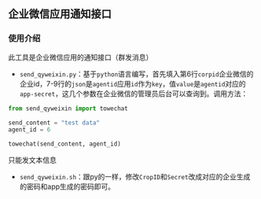 ## 企业微信应用通知接口

### 使用介绍

此工具是企业微信应用的通知接口（群发消息）

- `send_qyweixin.py`：基于`python`语言编写，首先填入第6行`corpid`企业微信的企业id，7-9行的`json`是`agentid`应用`id`作为`key`，值`value`是`agentid`对应的`app-secret`，这几个参数在企业微信的管理员后台可以查询到。调用方法：
```python
from send_qyweixin import towechat

send_content = "test data"
agent_id = 6

towechat(send_content, agent_id)

```

只能发文本信息

- `send_qyweixin.sh`：跟py的一样，修改`CropID`和`Secret`改成对应的企业生成的密码和app生成的密码即可。


